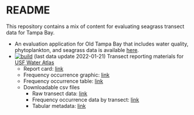 
# README

This repository contains a mix of content for evaluating seagrass
transect data for Tampa Bay.

  - An evaluation application for Old Tampa Bay that includes water
    quality, phytoplankton, and seagrass data is available
    [here](http://shiny.tbep.org/seagrasstransect/otbseagrass.Rmd).
  - [![build](https://github.com/tbep-tech/seagrasstransect/workflows/build/badge.svg)](https://github.com/tbep-tech/seagrasstransect/actions)
    (last data update 2022-01-21) Transect reporting materials for [USF
    Water
    Atlas](https://dev.tampabay.wateratlas.usf.edu/mockups/tbep-seagrass/)
      - Report card:
        [link](https://raw.githubusercontent.com/tbep-tech/seagrasstransect/master/docs/reportcard.jpg)
      - Frequency occurrence graphic:
        [link](https://raw.githubusercontent.com/tbep-tech/seagrasstransect/master/docs/freqocc.jpg)
      - Frequency occurrence table:
        [link](https://tbep-tech.github.io/seagrasstransect/docs/freqocctab.html)
      - Downloadable csv files
          - Raw transect data:
            [link](https://github.com/tbep-tech/seagrasstransect/raw/master/docs/trantab.csv)
          - Frequency occurrence data by transect:
            [link](https://github.com/tbep-tech/seagrasstransect/raw/master/docs/tranocctab.csv)
          - Tabular metadata:
            [link](https://tbep-tech.github.io/seagrasstransect/docs/metadata.html)
